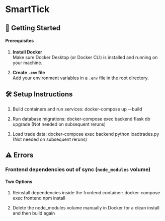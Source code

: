 # SmartTick

## 🚀 Getting Started

#### Prerequisites

1. **Install Docker**  
   Make sure Docker Desktop (or Docker CLI) is installed and running on your machine.

2. **Create `.env` file**  
   Add your environment variables in a `.env` file in the root directory.

## 🛠️ Setup Instructions

1. Build containers and run services: docker-compose up --build

2. Run database migrations: docker-compose exec backend flask db upgrade (Not needed on subsequent reruns)

3. Load trade data: docker-compose exec backend python loadtrades.py (Not needed on subsequent reruns)

## ⚠️ Errors

### Frontend dependencies out of sync (`node_modules` volume)

#### Two Options

1. Reinstall dependencies inside the frontend container: docker-compose exec frontend npm install
   
2. Delete the node_modules volume manually in Docker for a clean install and then build again
